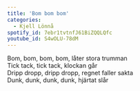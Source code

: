 ```yaml
---
title: 'Bom bom bom'
categories:
  - Kjell Lönnå
spotify_id: 7ebr1tvtnfJ61BiZQQLQfc
youtube_id: S4wOLU-78dM
---
```

Bom, bom, bom, bom, låter stora trumman\
Tick tack, tick tack, klockan går\
Dripp dropp, dripp dropp, regnet faller sakta\
Dunk, dunk, dunk, dunk, hjärtat slår
